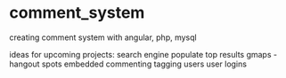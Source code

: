 comment_system
==============

creating comment system with angular, php, mysql


ideas for upcoming projects:
search engine
	populate top results
gmaps - hangout spots
embedded commenting
tagging users
user logins
